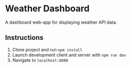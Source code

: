 # Weather Dashboard

A dashboard web-app for displaying weather API data.

## Instructions

1. Clone project and run `npm install`
2. Launch development client and server with `npm run dev`
3. Navigate to `localhost:8080`
